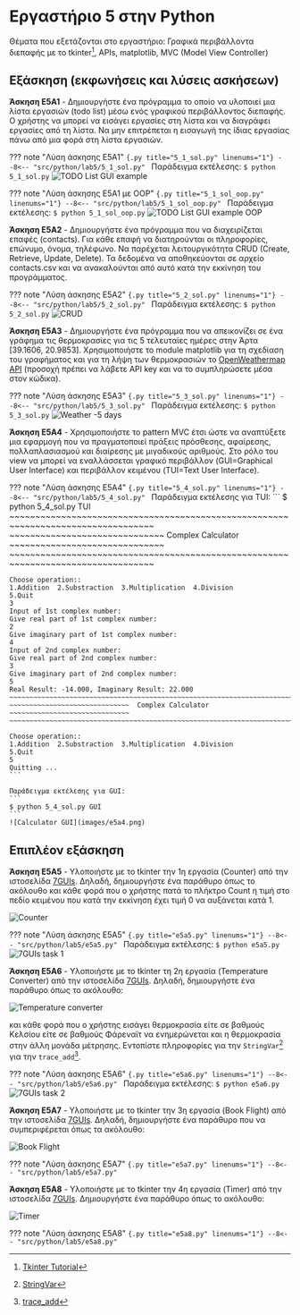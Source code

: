 # Εργαστήριο 5 στην Python

Θέματα που εξετάζονται στο εργαστήριο: Γραφικά περιβάλλοντα διεπαφής με το tkinter[^1], APIs, matplotlib, MVC (Model View Controller)

## Εξάσκηση (εκφωνήσεις και λύσεις ασκήσεων)

**Άσκηση E5A1** - Δημιουργήστε ένα πρόγραμμα το οποίο να υλοποιεί μια λίστα εργασιών (todo list) μέσω ενός γραφικού περιβάλλοντος διεπαφής. Ο χρήστης να μπορεί να εισάγει εργασίες στη λίστα και να διαγράφει εργασίες από τη λίστα. Να μην επιτρέπεται η εισαγωγή της ίδιας εργασίας πάνω από μια φορά στη λίστα εργασιών.

??? note "Λύση άσκησης E5A1"
    ```{.py title="5_1_sol.py" linenums="1"}
    --8<-- "src/python/lab5/5_1_sol.py"
    ```
    Παράδειγμα εκτέλεσης:
    ```
    $ python 5_1_sol.py
    ```
    ![TODO List GUI example](images/e5a1_TODO.png)

??? note "Λύση άσκησης E5A1 με OOP"
    ```{.py title="5_1_sol_oop.py" linenums="1"}
    --8<-- "src/python/lab5/5_1_sol_oop.py"
    ```
    Παράδειγμα εκτέλεσης:
    ```
    $ python 5_1_sol_oop.py
    ```
    ![TODO List GUI example OOP](images/e5a1_TODO.png)


**Άσκηση E5A2** - Δημιουργήστε ένα πρόγραμμα που να διαχειρίζεται επαφές (contacts). Για κάθε επαφή να διατηρούνται οι πληροφορίες, επώνυμο, όνομα, τηλέφωνο. Να παρέχεται λειτουργικότητα CRUD (Create, Retrieve, Update, Delete). Τα δεδομένα να αποθηκεύονται σε αρχείο contacts.csv και να ανακαλούνται από αυτό κατά την εκκίνηση του προγράμματος.

??? note "Λύση άσκησης E5A2"
    ```{.py title="5_2_sol.py" linenums="1"}
    --8<-- "src/python/lab5/5_2_sol.py"
    ```
    Παράδειγμα εκτέλεσης:
    ```
    $ python 5_2_sol.py
    ```
    ![CRUD](images/e5a2_CRUD.png)

**Άσκηση E5A3** - Δημιουργήστε ένα πρόγραμμα που να απεικονίζει σε ένα γράφημα τις θερμοκρασίες για τις 5 τελευταίες ημέρες στην Άρτα [39.1606, 20.9853]. Χρησιμοποιήστε το module matplotlib για τη σχεδίαση του γραφήματος και για τη λήψη των θερμοκρασιών το [OpenWeathermap API](https://openweathermap.org/api) (προσοχή πρέπει να λάβετε API key και να το συμπληρώσετε μέσα στον κώδικα).

??? note "Λύση άσκησης E5A3"
    ```{.py title="5_3_sol.py" linenums="1"}
    --8<-- "src/python/lab5/5_3_sol.py"
    ```
    Παράδειγμα εκτέλεσης:
    ```
    $ python 5_3_sol.py
    ```
    ![Weather -5 days](images/e5a3.png)

**Άσκηση E5A4** - Χρησιμοποιήστε το pattern MVC έτσι ώστε να αναπτύξετε μια εφαρμογή που να πραγματοποιεί πράξεις πρόσθεσης, αφαίρεσης, πολλαπλασιασμού και διαίρεσης με μιγαδικούς αριθμούς. Στο ρόλο του view να μπορεί να εναλλάσσεται γραφικό περιβάλλον (GUI=Graphical User Interface) και περιβάλλον κειμένου (TUI=Text User Interface).

??? note "Λύση άσκησης E5A4"
    ```{.py title="5_4_sol.py" linenums="1"}
    --8<-- "src/python/lab5/5_4_sol.py"
    ```
    Παράδειγμα εκτέλεσης για TUI:
    ```
    $ python 5_4_sol.py TUI
    ~~~~~~~~~~~~~~~~~~~~~~~~~~~~~~~~~~~~~~~~~~~~~~~~~~~~~~~~~~~~~~~~~~~~~~~~~~~~~~~~~~
    ~~~~~~~~~~~~~~~~~~~~~~~~~~~~~~  Complex Calculator  ~~~~~~~~~~~~~~~~~~~~~~~~~~~~~~
    ~~~~~~~~~~~~~~~~~~~~~~~~~~~~~~~~~~~~~~~~~~~~~~~~~~~~~~~~~~~~~~~~~~~~~~~~~~~~~~~~~~

    Choose operation::
    1.Addition  2.Substraction  3.Multiplication  4.Division
    5.Quit
    3
    Input of 1st complex number:
    Give real part of 1st complex number:
    2
    Give imaginary part of 1st complex number:
    4
    Input of 2nd complex number:
    Give real part of 2nd complex number:
    3
    Give imaginary part of 2nd complex number:
    5
    Real Result: -14.000, Imaginary Result: 22.000
    ~~~~~~~~~~~~~~~~~~~~~~~~~~~~~~~~~~~~~~~~~~~~~~~~~~~~~~~~~~~~~~~~~~~~~~~~~~~~~~~~~~
    ~~~~~~~~~~~~~~~~~~~~~~~~~~~~~~  Complex Calculator  ~~~~~~~~~~~~~~~~~~~~~~~~~~~~~~
    ~~~~~~~~~~~~~~~~~~~~~~~~~~~~~~~~~~~~~~~~~~~~~~~~~~~~~~~~~~~~~~~~~~~~~~~~~~~~~~~~~~

    Choose operation::
    1.Addition  2.Substraction  3.Multiplication  4.Division
    5.Quit
    5
    Quitting ...
    ```
    
    Παράδειγμα εκτέλεσης για GUI:
    ```
    $ python 5_4_sol.py GUI
    ```
    ![Calculator GUI](images/e5a4.png)


## Επιπλέον εξάσκηση

**Άσκηση E5A5** - Υλοποιήστε με το tkinter την 1η εργασία (Counter) από την ιστοσελίδα [7GUIs](https://eugenkiss.github.io/7guis/tasks). Δηλαδή, δημιουργήστε ένα παράθυρο όπως το ακόλουθο και κάθε φορά που ο χρήστης πατά το πλήκτρο Count η τιμή στο πεδίο κειμένου που κατά την εκκίνηση έχει τιμή 0 να αυξάνεται κατά 1.

![Counter](https://eugenkiss.github.io/7guis/static/counter.9cd92091.png)

??? note "Λύση άσκησης E5A5"
    ```{.py title="e5a5.py" linenums="1"}
    --8<-- "src/python/lab5/e5a5.py"
    ```
    Παράδειγμα εκτέλεσης:
    ```
    $ python e5a5.py
    ```
    ![7GUIs task 1](images/e5a5.png)

**Άσκηση Ε5Α6** - Υλοποιήστε με το tkinter τη 2η εργασία (Temperature Converter) από την ιστοσελίδα [7GUIs](https://eugenkiss.github.io/7guis/tasks). Δηλαδή, δημιουργήστε ένα παράθυρο όπως το ακόλουθο: 

![Temperature converter](https://eugenkiss.github.io/7guis/static/tempconv.de9aff1f.png)

και κάθε φορά που ο χρήστης εισάγει θερμοκρασία είτε σε βαθμούς Κελσίου είτε σε βαθμούς Φάρεναϊτ να ενημερώνεται και η θερμοκρασία στην άλλη μονάδα μέτρησης. Εντοπίστε πληροφορίες για την ```StringVar```[^4] για την ```trace_add```[^5].

??? note "Λύση άσκησης E5A6"
    ```{.py title="e5a6.py" linenums="1"}
    --8<-- "src/python/lab5/e5a6.py"
    ```
    Παράδειγμα εκτέλεσης:
    ```
    $ python e5a6.py
    ```
    ![7GUIs task 2](images/e5a6.png)


**Άσκηση Ε5Α7** - Υλοποιήστε με το tkinter την 3η εργασία (Book Flight) από την ιστοσελίδα [7GUIs](https://eugenkiss.github.io/7guis/tasks). Δηλαδή, δημιουργήστε ένα παράθυρο που να συμπεριφέρεται όπως τα ακόλουθο: 

![Book Flight](https://eugenkiss.github.io/7guis/static/bookflight.a5434663.png)

??? note "Λύση άσκησης E5A7"
    ```{.py title="e5a7.py" linenums="1"}
    --8<-- "src/python/lab5/e5a7.py"
    ```
    <!-- Παράδειγμα εκτέλεσης:
    ``` -->
    <!-- $ python e5a7.py
    ```
    ![7GUIs task 3](images/e5a7.png) -->


**Άσκηση Ε5Α8** - Υλοποιήστε με το tkinter την 4η εργασία (Timer) από την ιστοσελίδα [7GUIs](https://eugenkiss.github.io/7guis/tasks). Δημιουργήστε ένα παράθυρο όπως το ακόλουθο:

![Timer](https://eugenkiss.github.io/7guis/static/timer.ed46b6b4.png)

??? note "Λύση άσκησης E5A8"
    ```{.py title="e5a8.py" linenums="1"}
    --8<-- "src/python/lab5/e5a8.py"
    ```
    <!-- Παράδειγμα εκτέλεσης:
    ```
    $ python e5a8.py
    ```
    ![7GUIs task 4](images/e5a8.png) -->


[^1]: [Tkinter Tutorial](https://www.pythontutorial.net/tkinter/)
[^2]: [Tkinter Matplotlib](https://www.pythontutorial.net/tkinter/tkinter-matplotlib/)
[^3]: [Tkinter MVC](https://www.pythontutorial.net/tkinter/tkinter-mvc/)
[^4]: [StringVar](https://www.askpython.com/python-modules/tkinter/stringvar-with-examples)
[^5]: [trace_add](https://coderslegacy.com/python/tkinter-trace/)